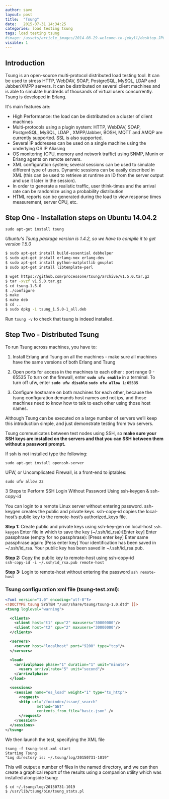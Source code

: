 ```yaml
---
author: savo
layout: post
title:  "Tsung"
date:   2015-07-31 14:34:25
categories: load testing tsung
tags: load testing tsung
#image: /assets/article_images/2014-08-29-welcome-to-jekyll/desktop.JPG
visible: 1
---
```


## Introduction

Tsung is an open-source multi-protocol distributed load testing tool.
It can be used to stress HTTP, WebDAV, SOAP, PostgreSQL, MySQL, LDAP and Jabber/XMPP servers.
It can be distributed on several client machines and is able to simulate hundreds of thousands of virtual users concurrently.
Tsung is developed in Erlang.

It's main features are:

* High Performance: the load can be distributed on a cluster of client machines
* Multi-protocols using a plugin system: HTTP, WebDAV, SOAP, PostgreSQL, MySQL, LDAP , XMPP/Jabber, BOSH, MQTT and AMQP are currently supported. SSL is also supported.
* Several IP addresses can be used on a single machine using the underlying OS IP Aliasing
* OS monitoring (CPU, memory and network traffic) using SNMP, Munin or Erlang agents on remote servers.
* XML configuration system; several sessions can be used to simulate different type of users.
  Dynamic sessions can be easily described in XML (this can be used to retrieve at runtime an ID from the server output and use it later in the session).
* In order to generate a realistic traffic, user think-times and the arrival rate can be randomize using a probability distribution
* HTML reports can be generated during the load to view response times measurement, server CPU, etc.

## Step One - Installation steps on Ubuntu 14.04.2
```
sudo apt-get install tsung
```
*Ubuntu's Tsung package version is 1.4.2, so we have to compile it to get version 1.5.0*

```sh
$ sudo apt-get install build-essential debhelper
$ sudo apt-get install erlang-nox erlang-dev
$ sudo apt-get install python-matplotlib gnuplot
$ sudo apt-get install libtemplate-perl
```

```sh
$ wget https://github.com/processone/tsung/archive/v1.5.0.tar.gz
$ tar -xvzf v1.5.0.tar.gz
$ cd tsung-1.5.0
$ ./configure
$ make
$ make deb
$ cd ..
$ sudo dpkg -i tsung_1.5.0-1_all.deb
```

Run `tsung -v` to check that tsung is indeed installed.

## Step Two - Distributed Tsung

To run Tsung across machines, you have to:

1.  Install Erlang and Tsung on all the machines - make sure all machines have the same versions of both Erlang and Tsung

2.  Open ports for access in the machines to each other : port range 0 - 65535
To turn on the firewall, enter **`sudo ufw enable`** in a terminal. To turn off ufw, enter **`sudo ufw disable`**
**`sudo ufw allow 1:65535`**

3.  Configure hostname on both machines for each other, because the tsung configuration demands host names and not ips,
    and those machines need to know how to talk to each other using those host names.


Although Tsung can be executed on a large number of servers we’ll keep this introduction simple, and just demonstrate testing from two servers.

Tsung communicates between test nodes using SSH, so **make sure your SSH keys are installed on the servers and that you can SSH between them without a password prompt.**

If ssh is not installed type the following:

```
sudo apt-get install openssh-server
```

UFW, or Uncomplicated Firewall, is a front-end to iptables:

```
sudo ufw allow 22
```

3 Steps to Perform SSH Login Without Password Using ssh-keygen & ssh-copy-id

You can login to a remote Linux server without entering password.
ssh-keygen creates the public and private keys.
ssh-copy-id copies the local-host’s public key to the remote-host’s authorized_keys file.

**Step 1:** 
Create public and private keys using ssh-key-gen on local-host
`ssh-keygen`
Enter file in which to save the key (~/.ssh/id_rsa):[Enter key]
Enter passphrase (empty for no passphrase): [Press enter key]
Enter same passphrase again: [Pess enter key]
Your identification has been saved in ~/.ssh/id_rsa. 
Your public key has been saved in ~/.ssh/id_rsa.pub.

**Step 2:** 
Copy the public key to remote-host using ssh-copy-id                                 
`ssh-copy-id -i ~/.ssh/id_rsa.pub remote-host`

**Step 3:** 
Login to remote-host without entering the password
`ssh remote-host`



### Tsung configuration xml file (tsung-test.xml):

```xml
<?xml version="1.0" encoding="utf-8"?>
<!DOCTYPE tsung SYSTEM "/usr/share/tsung/tsung-1.0.dtd" []>
<tsung loglevel="warning">

  <clients>
    <client host="t1" cpu="2" maxusers="30000000"/>
    <client host="t2" cpu="2" maxusers="30000000"/>
  </clients>

  <servers>
    <server host="localhost" port="9200" type="tcp"/>
  </servers>

  <load>
    <arrivalphase phase="1" duration="1" unit="minute">
      <users arrivalrate="5" unit="second"/>
    </arrivalphase>
  </load>

  <sessions>
    <session name="es_load" weight="1" type="ts_http">
      <request>
      <http url="/fooindex/issue/_search"
              method="GET"
              contents_from_file="basic.json" />
      </request>
    </session>
  </sessions>
</tsung>
```

We then launch the test, specifying the XML file

```
tsung -f tsung-test.xml start
Starting Tsung
"Log directory is: ~/.tsung/log/20150731-1019"
```

This will output a number of files in the named directory,
and we can then create a graphical report of the results using a companion utility which was installed alongside tsung:

```
$ cd ~/.tsung/log/20150731-1019
$ /usr/lib/tsung/bin/tsung_stats.pl
```
